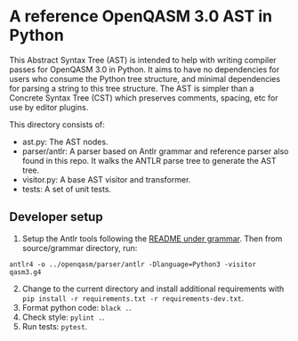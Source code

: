 # A reference OpenQASM 3.0 AST in Python

This Abstract Syntax Tree (AST) is intended to help with writing compiler passes for OpenQASM 3.0 in
Python. It aims to have no dependencies for users who consume the Python tree structure, and minimal
dependencies for parsing a string to this tree structure. The AST is simpler than a Concrete Syntax
Tree (CST) which preserves comments, spacing, etc for use by editor plugins.

This directory consists of:

* ast.py: The AST nodes.
* parser/antlr: A parser based on Antlr grammar and reference parser also found in this repo.
  It walks the ANTLR parse tree to generate the AST tree.
* visitor.py: A base AST visitor and transformer.
* tests: A set of unit tests.

## Developer setup

1. Setup the Antlr tools following the [README under grammar](../grammar/README.md). Then from 
source/grammar directory, run:
```
antlr4 -o ../openqasm/parser/antlr -Dlanguage=Python3 -visitor qasm3.g4
```
2. Change to the current directory and install additional requirements with 
`pip install -r requirements.txt -r requirements-dev.txt`.
3. Format python code: `black .`.
4. Check style: `pylint .`.
5. Run tests: `pytest`.
